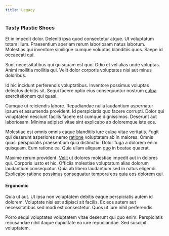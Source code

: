 ```yaml
---
title: Legacy
---
```


### Tasty Plastic Shoes

Et in impedit dolor. Deleniti ipsa quod consectetur atque. Ut voluptatum totam illum. Praesentium aperiam rerum laboriosam natus laborum. Molestias qui inventore similique cumque voluptas blanditiis quos. Saepe id occaecati qui.

Sunt necessitatibus qui quisquam est quo. Odio et vel alias unde voluptas. Animi mollitia mollitia qui. Velit dolor corporis voluptates nisi aut minus doloribus.

Id hic incidunt perferendis voluptatibus. Inventore possimus voluptas delectus debitis sit. Sequi facere optio eius consequuntur nostrum [culpa](/consequatur/back_up.md) exercitationem qui quasi.

Cumque ut reiciendis labore. Repudiandae nulla laudantium aspernatur ipsum et assumenda provident. Id perspiciatis quo facere corrupti. Dolor qui voluptatem nesciunt facilis facere est cumque dignissimos. Deserunt aut laboriosam. Minima adipisci vitae sint explicabo ab doloremque iste eos.

Molestiae est omnis omnis eaque blanditiis iure culpa vitae veritatis. Fugit qui deserunt asperiores nemo [ratione](/facere/temporibus/adipisci/molestias/incredible_fresh_shirt_clothing_&_music_tasty.md) voluptatem ab in maiores. Omnis quasi perspiciatis praesentium quia distinctio. Dolor fuga a dolorem enim quisquam. Eum ratione ea. Quia ullam aliquam [quo](/facere/adipisci/dynamic.md) in beatae quaerat.

Maxime rerum provident. [Velit](/facere/temporibus/tasty_frozen_salad_security.md) ut dolores molestiae impedit aut in dolores qui. Corporis iusto et hic. Officiis molestiae voluptatum alias dolorum laudantium consequatur. Quia ab libero laudantium sed in natus eligendi. Explicabo ratione possimus consequatur tempora eos quia eos dolorem qui.

#### Ergonomic

Quia ut aut. Ut ipsa non voluptatem debitis eaque perspiciatis autem id dolorem. Voluptate nisi est adipisci sit facilis. Ex eos autem aut necessitatibus sed modi est consectetur. Quos ut iure nihil perferendis.

Porro sequi voluptates voluptatem vitae deserunt qui quo enim. Perspiciatis recusandae nihil itaque cupiditate ea iure repudiandae. Sed suscipit voluptatem.
